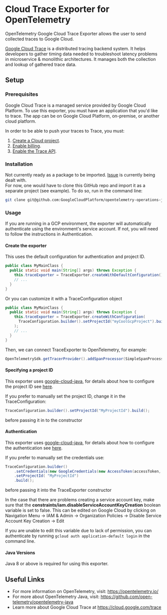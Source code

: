 # Cloud Trace Exporter for OpenTelemetry

  OpenTelemetry Google Cloud Trace Exporter allows the user to send collected traces to Google Cloud. 
  
 [Google Cloud Trace](https://cloud.google.com/trace) is a distributed tracing backend system. It helps developers to gather timing data needed to troubleshoot latency problems in microservice & monolithic architectures. It manages both the collection and lookup of gathered trace data.

## Setup

### Prerequisites
  Google Cloud Trace is a managed service provided by Google Cloud Platform.
  To use this exporter, you must have an application that you'd like to trace. The app can be on Google Cloud Platform, on-premise, or another cloud platform.
  
  In order to be able to push your traces to Trace, you must:
  
1. [Create a Cloud project](https://support.google.com/cloud/answer/6251787?hl=en).
2. [Enable billing](https://support.google.com/cloud/answer/6288653#new-billing).
3. [Enable the Trace API](https://console.cloud.google.com/apis/api/cloudtrace.googleapis.com/overview).

### Installation
  Not currently ready as a package to be imported. [Issue](https://github.com/GoogleCloudPlatform/opentelemetry-operations-java/issues/6) is currently being dealt with.  
  For now, one would have to clone this GitHub repo and import it as a separate project (see example). To do so, run in the command line:
  ```sh
  git clone git@github.com:GoogleCloudPlatform/opentelemetry-operations-java.git
  ```

### Usage
  If you are running in a GCP environment, the exporter will automatically authenticate using the environment's service account. If not, you will need to follow the instructions in Authentication.  

#### Create the exporter

This uses the default configuration for authentication and project ID.

```java
public class MyMainClass {
  public static void main(String[] args) throws Exception {
    this.traceExporter = TraceExporter.createWithDefaultConfiguration();
    // ...
  }
}
```

Or you can customize it with a TraceConfiguration object
```java
public class MyMainClass {
  public static void main(String[] args) throws Exception {
    this.traceExporter = TraceExporter.createWithConfiguration(
      TraceConfiguration.builder().setProjectId("myCoolGcpProject").build()
    );
    // ...
  }
}
```


  Then, we can connect TraceExporter to OpenTelemetry, for example:
  ```java
  OpenTelemetrySdk.getTracerProvider().addSpanProcessor(SimpleSpanProcessor.newBuilder(this.traceExporter).build());
  ```


#### Specifying a project ID
This exporter uses [google-cloud-java](https://github.com/GoogleCloudPlatform/google-cloud-java),
for details about how to configure the project ID see [here](https://github.com/GoogleCloudPlatform/google-cloud-java#specifying-a-project-id).

If you prefer to manually set the project ID, change it in the TraceConfiguration:
```java
TraceConfiguration.builder().setProjectId("MyProjectId").build();
```
before passing it in to the constructor
#### Authentication
  This exporter uses [google-cloud-java](https://github.com/googleapis/google-cloud-java), for details about how to configure the authentication see [here](https://github.com/googleapis/google-cloud-java#authentication).  


If you prefer to manually set the credentials use:
```java
TraceConfiguration.builder()
    .setCredentials(new GoogleCredentials(new AccessToken(accessToken, expirationTime)))
    .setProjectId( "MyProjectId")
    .build();
```
before passing it into the TraceExporter constructor

    
  In the case that there are problems creating a service account key, make sure that the **constraints/iam.disableServiceAccountKeyCreation** boolean variable is set to false. This can be edited on Google Cloud by clicking on Navigation Menu -> IAM & Admin -> Organization Policies -> Disable Service Account Key Creation -> Edit  
    
  If you are unable to edit this variable due to lack of permission, you can authenticate by running `gcloud auth application-default login` in the command line.

#### Java Versions
Java 8 or above is required for using this exporter.
  

## Useful Links
  - For more information on OpenTelemetry, visit: https://opentelemetry.io/  
  - For more about OpenTelemetry Java, visit: https://github.com/open-telemetry/opentelemetry-java  
  - Learn more about Google Cloud Trace at https://cloud.google.com/trace
  
